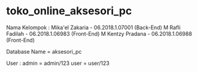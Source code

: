 # toko_online_aksesori_pc

Nama Kelompok : 
Mika'el Zakaria   - 06.2018.1.07001 (Back-End)
M Rafli Fadilah   - 06.2018.1.06983 (Front-End)
M Kentzy Pradana  - 06.2018.1.06988 (Front-End)

Database Name = aksesori_pc

User :
  admin = admin/123
  user  = user/123 
